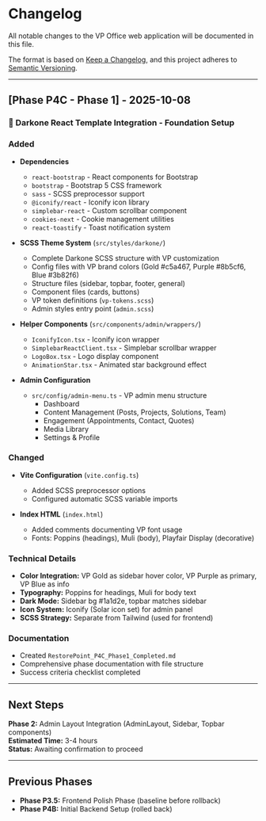 # Changelog
All notable changes to the VP Office web application will be documented in this file.

The format is based on [Keep a Changelog](https://keepachangelog.com/en/1.0.0/),
and this project adheres to [Semantic Versioning](https://semver.org/spec/v2.0.0.html).

---

## [Phase P4C - Phase 1] - 2025-10-08

### 🎯 Darkone React Template Integration - Foundation Setup

### Added
- **Dependencies**
  - `react-bootstrap` - React components for Bootstrap
  - `bootstrap` - Bootstrap 5 CSS framework
  - `sass` - SCSS preprocessor support
  - `@iconify/react` - Iconify icon library
  - `simplebar-react` - Custom scrollbar component
  - `cookies-next` - Cookie management utilities
  - `react-toastify` - Toast notification system

- **SCSS Theme System** (`src/styles/darkone/`)
  - Complete Darkone SCSS structure with VP customization
  - Config files with VP brand colors (Gold #c5a467, Purple #8b5cf6, Blue #3b82f6)
  - Structure files (sidebar, topbar, footer, general)
  - Component files (cards, buttons)
  - VP token definitions (`vp-tokens.scss`)
  - Admin styles entry point (`admin.scss`)

- **Helper Components** (`src/components/admin/wrappers/`)
  - `IconifyIcon.tsx` - Iconify icon wrapper
  - `SimplebarReactClient.tsx` - Simplebar scrollbar wrapper
  - `LogoBox.tsx` - Logo display component
  - `AnimationStar.tsx` - Animated star background effect

- **Admin Configuration**
  - `src/config/admin-menu.ts` - VP admin menu structure
    - Dashboard
    - Content Management (Posts, Projects, Solutions, Team)
    - Engagement (Appointments, Contact, Quotes)
    - Media Library
    - Settings & Profile

### Changed
- **Vite Configuration** (`vite.config.ts`)
  - Added SCSS preprocessor options
  - Configured automatic SCSS variable imports

- **Index HTML** (`index.html`)
  - Added comments documenting VP font usage
  - Fonts: Poppins (headings), Muli (body), Playfair Display (decorative)

### Technical Details
- **Color Integration:** VP Gold as sidebar hover color, VP Purple as primary, VP Blue as info
- **Typography:** Poppins for headings, Muli for body text
- **Dark Mode:** Sidebar bg #1a1d2e, topbar matches sidebar
- **Icon System:** Iconify (Solar icon set) for admin panel
- **SCSS Strategy:** Separate from Tailwind (used for frontend)

### Documentation
- Created `RestorePoint_P4C_Phase1_Completed.md`
- Comprehensive phase documentation with file structure
- Success criteria checklist completed

---

## Next Steps
**Phase 2:** Admin Layout Integration (AdminLayout, Sidebar, Topbar components)  
**Estimated Time:** 3-4 hours  
**Status:** Awaiting confirmation to proceed

---

## Previous Phases
- **Phase P3.5:** Frontend Polish Phase (baseline before rollback)
- **Phase P4B:** Initial Backend Setup (rolled back)
